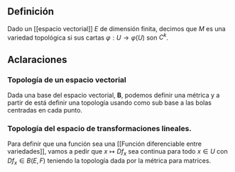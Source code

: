 
## Definición

Dado un [[espacio vectorial]] $E$ de dimensión finita, decimos que $M$ es una variedad topológica si sus cartas $\varphi :U\to \varphi(U)$ son $C^{k}$. 

## Aclaraciones

### Topología de un espacio vectorial

Dada una base del espacio vectorial, $\mathbf{B}$, podemos definir una métrica y a partir de está definir una topología usando como sub base a las bolas centradas en cada punto.

### Topología del espacio de transformaciones lineales.

Para definir que una función sea una [[Función diferenciable entre variedades]], vamos a pedir que $x\mapsto Df_{x}$ sea continua para todo $x \in U$ con $Df_{x}\in B(E,F)$ teniendo la topología dada por la métrica para matrices.